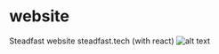 # website
Steadfast website  steadfast.tech (with react)
![alt text](https://github.com/Garik71426/Staadfast-website/tree/master/screenshots)
